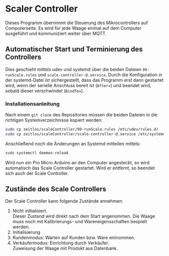 # Scaler Controller

Dieses Programm übernimmt die Steuerung des Mikrocontrollers auf Computerseite. Es wird für jede Waage einmal auf dem Computer ausgeführt und kommuniziert weiter über MQTT.

## Automatischer Start und Terminierung des Controllers

Dies geschieht mittels udev und systemd über die beiden Dateien `99-runScale.rules` und `scale-controller-@.service`.
Durch die Konfiguration in der systemd-Datei ist sichergestellt, dass das Programm erst dann gestartet wird, wenn der serielle Anschluss bereit ist (`After=`) und beendet wird, sobald dieser verschwindet (`BindTo=`). 

### Installationsanleitung
Nach einem `git clone` des Repositories müssen die beiden Dateien in die richtigen Systemverzeichnisse kopiert werden:
```bash
sudo cp zeitlos/scaleController/99-runScale.rules /etc/udev/rules.d/
sudo cp zeitlos/scaleController/scale-controller-@.service /etc/systemd/system/
```
Anschließend noch die Änderungen an Systemd mitteilen mittels: 
```bash
sudo systemctl daemon-reload
```

Wird nun ein Pro Micro Arduino an den Computer angesteckt, so wird automatisch das Scale Controller gestartet. Wird er entfernt, so beendet sich auch der Scale Controller.


## Zustände des Scale Controllers

Der Scale Controller kann folgende Zustände annehmen:
1) Nicht initialisiert.  
   Dieser Zustand wird direkt nach dem Start angenommen. Die Waage muss noch mit Kalibrierungs- und Wareneigensschaften bespielt werden.
2) Initialisierung
3) Kundenmodus: Warten auf Kunden bzw. Ware entnommen.
4) Verkäufermodus: Einrichtung durch Verkäufer.  
   Zuweisung der Waage mit Produkt aus Datenbank.
 
 
